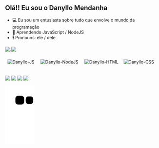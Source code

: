 ## Olá!! Eu sou o Danyllo Mendanha

- 💻 Eu sou um entusiasta sobre tudo que envolve o mundo da programação
- 📝 Aprendendo JavaScript / NodeJS
- 🕴️ Pronouns: ele / dele

<div>
  <a href="https://github.com/Danyllo-Mendanha-dev">
    <img height=200 align="center" src="https://github-readme-stats.vercel.app/api?username=Danyllo-Mendanha-dev&show_icons=true&theme=highcontrast&include_all-commits=true" />
  </a>
  <a href="https://github.com/Danyllo-Mendanha-dev">
    <img height=200 align="center" src="https://github-readme-stats.vercel.app/api/top-langs?username=Danyllo-Mendanha-dev&theme=highcontrast&layout=compact&langs_count=8"/>
  </a>
</div>

<div style="display: inline-block"> <br>
  <img align="center" alt="Danyllo-JS" vspace="8" hspace="8" heigth="30" width="40"   
   src="https://cdn.jsdelivr.net/gh/devicons/devicon/icons/javascript/javascript-original.svg">
  <img align="center" alt="Danyllo-NodeJS" vspace="8" hspace="8" heigth="30" width="40"src="https://cdn.jsdelivr.net/gh/devicons/devicon/icons/nodejs/nodejs-original.svg"/>
  <img align="center" alt="Danyllo-HTML" vspace="8" hspace="8" heigth="30" width="40" src="https://cdn.jsdelivr.net/gh/devicons/devicon/icons/html5/html5-original.svg"/>
  <img align="center" alt="Danyllo-CSS" vspace="8" hspace="5" heigth="30" width="40" src="https://cdn.jsdelivr.net/gh/devicons/devicon/icons/css3/css3-original.svg"/>
</div>

  ##

<div>
  <a href="https://www.instagram.com/danyllo.mendanha/" target="_blank"> <img src="https://img.shields.io/badge/Instagram-E4405F?style=for-the-badge&logo=instagram&logoColor=white" target="_blank"/></a>
  <a href="https://discord.com/channels/@me/1088965264785285142" target="_blank"><img src="https://img.shields.io/badge/Discord-7289DA?style=for-the-badge&logo=discord&logoColor=white" target="_blank"/></a>
  <a href="https://mail.google.com/mail/u/1/#inbox" target="_blank"><img src="https://img.shields.io/badge/Gmail-D14836?style=for-the-badge&logo=gmail&logoColor=white" target="_blank"/></a>
  <a href="https://www.linkedin.com/in/danyllo-mendanha-936841218/" target="_blank"><img src="https://img.shields.io/badge/LinkedIn-0077B5?style=for-the-badge&logo=linkedin&logoColor=white" target="_blank"/></a>
  
   ![Snake animation](https://github.com/Danyllo-Mendanha-dev/Danyllo-Mendanha-dev/blob/output/github-contribution-grid-snake.svg)
   
</div>
